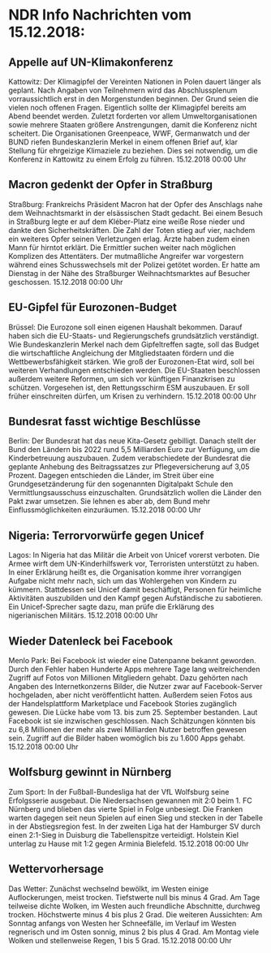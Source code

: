 # NDR Info Nachrichten vom 15.12.2018:


## Appelle auf UN-Klimakonferenz
Kattowitz: Der Klimagipfel der Vereinten Nationen in Polen dauert länger als geplant. Nach Angaben von Teilnehmern wird das Abschlussplenum vorraussichtlich erst in den Morgenstunden beginnen. Der Grund seien die vielen noch offenen Fragen. Eigentlich sollte der Klimagipfel bereits am Abend beendet werden. Zuletzt forderten vor allem Umweltorganisationen sowie mehrere Staaten größere Anstrengungen, damit die Konferenz nicht scheitert. Die Organisationen Greenpeace, WWF, Germanwatch und der BUND riefen Bundeskanzlerin Merkel in einem offenen Brief auf, klar Stellung für ehrgeizige Klimaziele zu beziehen. Dies sei notwendig, um die Konferenz in Kattowitz zu einem Erfolg zu führen. 15.12.2018 00:00 Uhr 

## Macron gedenkt der Opfer in Straßburg
Straßburg: Frankreichs Präsident Macron hat der Opfer des Anschlags nahe dem Weihnachtsmarkt in der elsässischen Stadt gedacht. Bei einem Besuch in Straßburg legte er auf dem Kléber-Platz eine weiße Rose nieder und dankte den Sicherheitskräften. Die Zahl der Toten stieg auf vier, nachdem ein weiteres Opfer seinen Verletzungen erlag. Ärzte haben zudem einen Mann für hirntot erklärt. Die Ermittler suchen weiter nach möglichen Komplizen des Attentäters. Der mutmaßliche Angreifer war vorgestern während eines Schusswechsels mit der Polizei getötet worden. Er hatte am Dienstag in der Nähe des Straßburger Weihnachtsmarktes auf Besucher geschossen. 15.12.2018 00:00 Uhr 

## EU-Gipfel für Eurozonen-Budget
Brüssel: Die Eurozone soll einen eigenen Haushalt bekommen. Darauf haben sich die EU-Staats- und Regierungschefs grundsätzlich verständigt. Wie Bundeskanzlerin Merkel nach dem Gipfeltreffen sagte, soll das Budget  die wirtschaftliche Angleichung der Mitgliedstaaten fördern und die Wettbewerbsfähigkeit stärken. Wie groß der Eurozonen-Etat wird, soll bei weiteren Verhandlungen entschieden werden. Die EU-Staaten beschlossen außerdem weitere Reformen, um sich vor künftigen Finanzkrisen zu schützen. Vorgesehen ist, den Rettungsschirm ESM auszubauen. Er soll früher einschreiten dürfen, um Krisen zu verhindern. 15.12.2018 00:00 Uhr 

## Bundesrat fasst wichtige Beschlüsse
Berlin: Der Bundesrat hat das neue Kita-Gesetz gebilligt. Danach stellt der Bund den Ländern bis 2022 rund 5,5 Milliarden Euro zur Verfügung, um die Kinderbetreuung auszubauen. Zudem verabschiedete der Bundesrat die geplante Anhebung des Beitragssatzes zur Pflegeversicherung auf 3,05 Prozent. Dagegen entschieden die Länder, im Streit über eine Grundgesetzänderung für den sogenannten Digitalpakt Schule den Vermittlungsausschuss einzuschalten. Grundsätzlich wollen die Länder den Pakt zwar umsetzen. Sie lehnen es aber ab, dem Bund mehr Einflussmöglichkeiten einzuräumen. 15.12.2018 00:00 Uhr 

## Nigeria: Terrorvorwürfe gegen Unicef
Lagos: In Nigeria hat das Militär die Arbeit von Unicef vorerst verboten. Die Armee wirft dem UN-Kinderhilfswerk vor, Terroristen unterstützt zu haben. In einer Erklärung heißt es, die Organisation komme ihrer vorrangigen Aufgabe nicht mehr nach, sich um das Wohlergehen von Kindern zu kümmern. Stattdessen sei Unicef damit beschäftigt, Personen für heimliche Aktivitäten auszubilden und den Kampf gegen Aufständische zu sabotieren. Ein Unicef-Sprecher sagte dazu, man prüfe die Erklärung des nigerianischen Militärs. 15.12.2018 00:00 Uhr 

## Wieder Datenleck bei Facebook
Menlo Park: Bei Facebook ist wieder eine Datenpanne bekannt geworden. Durch den Fehler haben Hunderte Apps mehrere Tage lang weitreichenden Zugriff auf Fotos von Millionen Mitgliedern gehabt. Dazu gehörten nach Angaben des Internetkonzerns Bilder, die Nutzer zwar auf Facebook-Server hochgeladen, aber nicht veröffentlicht hatten. Außerdem seien Fotos aus der Handelsplattform Marketplace und Facebook Stories zugänglich gewesen. Die Lücke habe vom 13. bis zum 25. September bestanden. Laut Facebook ist sie inzwischen geschlossen. Nach Schätzungen könnten bis zu 6,8 Millionen der mehr als zwei Milliarden Nutzer betroffen gewesen sein. Zugriff auf die Bilder haben womöglich bis zu 1.600 Apps gehabt. 15.12.2018 00:00 Uhr 

## Wolfsburg gewinnt in Nürnberg
Zum Sport: In der Fußball-Bundesliga hat der VfL Wolfsburg seine Erfolgsserie ausgebaut. Die Niedersachsen gewannen mit 2:0 beim 1. FC Nürnberg und blieben das vierte Spiel in Folge unbesiegt. Die Franken warten dagegen seit neun Spielen auf einen Sieg und stecken in der Tabelle in der Abstiegsregion fest. In der zweiten Liga hat der Hamburger SV durch einen 2:1-Sieg in Duisburg die Tabellenspitze verteidigt. Holstein Kiel unterlag zu Hause mit 1:2 gegen Arminia Bielefeld. 15.12.2018 00:00 Uhr 

## Wettervorhersage
Das Wetter:
Zunächst wechselnd bewölkt, im Westen einige Auflockerungen, meist trocken. Tiefstwerte null bis minus 4 Grad. Am Tage teilweise dichte Wolken, im Westen auch freundliche Abschnitte, durchweg trocken. Höchstwerte minus 4 bis plus 2 Grad. Die weiteren Aussichten: Am Sonntag anfangs von Westen her Schneefälle, im Verlauf im Westen regnerisch und im Osten sonnig, minus 2 bis plus 4 Grad. Am Montag viele Wolken und stellenweise Regen, 1 bis 5 Grad. 15.12.2018 00:00 Uhr 

